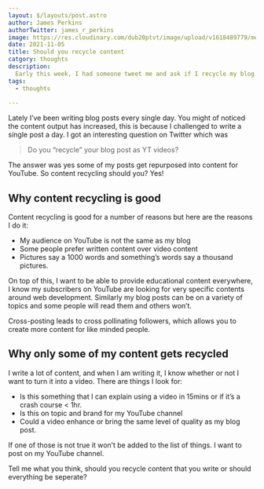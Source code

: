 ```yaml
---
layout: $/layouts/post.astro
author: James Perkins
authorTwitter: james_r_perkins
image: https://res.cloudinary.com/dub20ptvt/image/upload/v1618489779/me_n7quph.jpg
date: 2021-11-05
title: Should you recycle content
catgory: thoughts
description:
  Early this week, I had someone tweet me and ask if I recycle my blog posts into YouTube videos. The short answer, yes. The longer answer yes but. 
tags:
  - thoughts
  
---
```

Lately I’ve been writing blog posts every single day. You might of noticed the content output has increased, this is because I challenged to write a single post a day. I got an interesting question on Twitter which was

> Do you “recycle” your blog post as YT videos?

The answer was yes some of my posts get repurposed into content for YouTube. So content recycling should you? Yes!

## Why content recycling is good

Content recycling is good for a number of reasons but here are the reasons I do it:

- My audience on YouTube is not the same as my blog
- Some people prefer written content over video content
- Pictures say a 1000 words and something’s words say a thousand pictures.

On top of this, I want to be able to provide educational content everywhere, I know my subscribers on YouTube are looking for very specific contents around web development. Similarly my blog posts can be on a variety of topics and some people will read them and others won’t.

Cross-posting leads to cross pollinating followers, which allows you to create more content for like minded people.

## Why only some of my content gets recycled

I write a lot of content, and when I am writing it, I know whether or not I want to turn it into a video. There are things I look for:

- Is this something that I can explain using a video in 15mins or if it’s a crash course < 1hr.
- Is this on topic and brand for my YouTube channel
- Could a video enhance or bring the same level of quality as my blog post.

If one of those is not true it won’t be added to the list of things. I want to post on my YouTube channel.

Tell me what you think, should you recycle content that you write or should everything be seperate?
